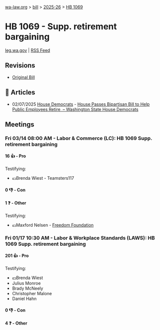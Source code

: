 [wa-law.org](/) > [bill](/bill/) > [2025-26](/bill/2025-26/) > [HB 1069](/bill/2025-26/hb/1069/)

# HB 1069 - Supp. retirement bargaining
[leg.wa.gov](https://app.leg.wa.gov/billsummary?BillNumber=1069&Year=2025&Initiative=false) | [RSS Feed](./rss.xml)

## Revisions
* [Original Bill](1/)

## 📰 Articles
* 02/07/2025 [House Democrats](/org/house_democrats/) - [House Passes Bipartisan Bill to Help Public Employees Retire  – Washington State House Democrats](https://housedemocrats.wa.gov/blog/2025/02/07/house-passes-bipartisan-bill-to-help-public-employees-retire/#:~:text=House%20Bill%201069)

## Meetings
### Fri 03/14 08:00 AM - Labor & Commerce (LC): HB 1069 Supp. retirement bargaining
#### 16 👍 - Pro
Testifying:
* 💵Brenda Wiest - Teamsters117

#### 0 👎 - Con

#### 1 ❓ - Other
Testifying:
* 💵Maxford Nelsen - [Freedom Foundation](/org/freedom_foundation/)

### Fri 01/17 10:30 AM - Labor & Workplace Standards (LAWS): HB 1069 Supp. retirement bargaining
#### 201 👍 - Pro
Testifying:
* 💵Brenda Wiest
* Julius Monroe
* Brady McNeely
* Christopher Malone
* Daniel Hahn

#### 0 👎 - Con

#### 4 ❓ - Other
